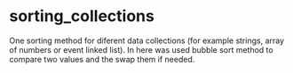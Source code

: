 # sorting_collections
One sorting method for diferent data collections (for example strings, array of numbers or event linked list). In here was used bubble sort method to compare two values and the swap them if needed. 

